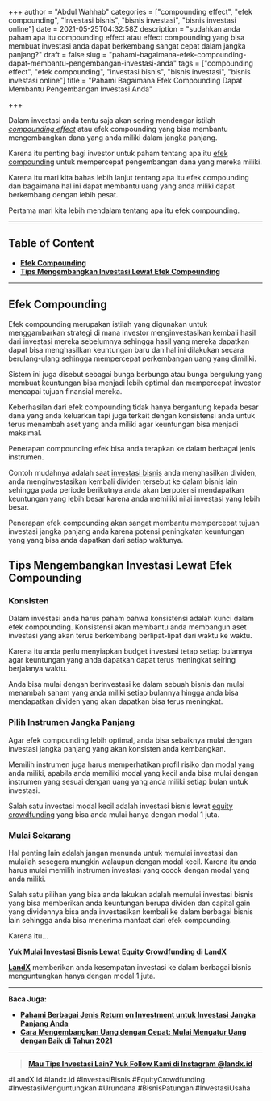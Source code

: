 +++
author = "Abdul Wahhab"
categories = ["compounding effect", "efek compounding", "investasi bisnis", "bisnis investasi", "bisnis investasi online"]
date = 2021-05-25T04:32:58Z
description = "sudahkan anda paham apa itu compounding effect atau effect compounding yang bisa membuat investasi anda dapat berkembang sangat cepat dalam jangka panjang?"
draft = false
slug = "pahami-bagaimana-efek-compounding-dapat-membantu-pengembangan-investasi-anda"
tags = ["compounding effect", "efek compounding", "investasi bisnis", "bisnis investasi", "bisnis investasi online"]
title = "Pahami Bagaimana Efek Compounding Dapat Membantu Pengembangan Investasi Anda"

+++


Dalam investasi anda tentu saja akan sering mendengar istilah _[compounding effect](https://landx.id/)_ atau efek compounding yang bisa membantu mengembangkan dana yang anda miliki dalam jangka panjang.

Karena itu penting bagi investor untuk paham tentang apa itu [efek compounding](https://landx.id/) untuk mempercepat pengembangan dana yang mereka miliki.

Karena itu mari kita bahas lebih lanjut tentang apa itu efek compounding dan bagaimana hal ini dapat membantu uang yang anda miliki dapat berkembang dengan lebih pesat.

Pertama mari kita lebih mendalam tentang apa itu efek compounding.

---

## Table of Content

* **[Efek Compounding]( #efek-compounding)**
* [**Tips Mengembangkan Investasi Lewat Efek Compounding**](#tips-mengembangkan-investasi-lewat-efek-compounding)

---

## Efek Compounding

Efek compounding merupakan istilah yang digunakan untuk menggambarkan strategi di mana investor menginvestasikan kembali hasil dari investasi mereka sebelumnya sehingga hasil yang mereka dapatkan dapat bisa menghasilkan keuntungan baru dan hal ini dilakukan secara berulang-ulang sehingga mempercepat perkembangan uang yang dimiliki.

Sistem ini juga disebut sebagai bunga berbunga atau bunga bergulung yang membuat keuntungan bisa menjadi lebih optimal dan mempercepat investor mencapai tujuan finansial mereka.

Keberhasilan dari efek compounding tidak hanya bergantung kepada besar dana yang anda keluarkan tapi juga terkait dengan konsistensi anda untuk terus menambah aset yang anda miliki agar keuntungan bisa menjadi maksimal.

Penerapan compounding efek bisa anda terapkan ke dalam berbagai jenis instrumen.

Contoh mudahnya adalah saat [investasi bisnis](https://landx.id/) anda menghasilkan dividen, anda menginvestasikan kembali dividen tersebut ke dalam bisnis lain sehingga pada periode berikutnya anda akan berpotensi mendapatkan keuntungan yang lebih besar karena anda memiliki nilai investasi yang lebih besar.

Penerapan efek compounding akan sangat membantu mempercepat tujuan investasi jangka panjang anda karena potensi peningkatan keuntungan yang yang bisa anda dapatkan dari setiap waktunya.

## Tips Mengembangkan Investasi Lewat Efek Compounding

### Konsisten

Dalam investasi anda harus paham bahwa konsistensi adalah kunci dalam efek compounding. Konsistensi akan membantu anda membangun aset investasi yang akan terus berkembang berlipat-lipat dari waktu ke waktu.

Karena itu anda perlu menyiapkan budget investasi tetap setiap bulannya agar keuntungan yang anda dapatkan dapat terus meningkat seiring berjalanya waktu.

Anda bisa mulai dengan berinvestasi ke dalam sebuah bisnis dan mulai menambah saham yang anda miliki setiap bulannya hingga anda bisa mendapatkan dividen yang akan dapatkan bisa terus meningkat.

### Pilih Instrumen Jangka Panjang

Agar efek compounding lebih optimal, anda bisa sebaiknya mulai dengan investasi jangka panjang yang akan konsisten anda kembangkan.

Memilih instrumen juga harus memperhatikan profil risiko dan modal yang anda miliki, apabila anda memiliki modal yang kecil anda bisa mulai dengan instrumen yang sesuai dengan uang yang anda miliki setiap bulan untuk investasi.

Salah satu investasi modal kecil adalah investasi bisnis lewat [equity crowdfunding](https://landx.id/) yang bisa anda mulai hanya dengan modal 1 juta.

### Mulai Sekarang

Hal penting lain adalah jangan menunda untuk memulai investasi dan mulailah sesegera mungkin walaupun dengan modal kecil. Karena itu anda harus mulai memilih instrumen investasi yang cocok dengan modal yang anda miliki.

Salah satu pilihan yang bisa anda lakukan adalah memulai investasi bisnis yang bisa memberikan anda keuntungan berupa dividen dan capital gain yang dividennya bisa anda investasikan kembali ke dalam berbagai bisnis lain sehingga anda bisa menerima manfaat dari efek compounding.

Karena itu…

**[Yuk Mulai Investasi Bisnis Lewat Equity Crowdfunding di LandX](https://landx.id/)**

[**LandX**](https://landx.id/) memberikan anda kesempatan investasi ke dalam berbagai bisnis menguntungkan hanya dengan modal 1 juta.

---

**Baca Juga:**

* **[Pahami Berbagai Jenis Return on Investment untuk Investasi Jangka Panjang Anda](https://landx.id/blog/return-on-investment-adalah/)**
* **[Cara Mengembangkan Uang dengan Cepat: Mulai Mengatur Uang dengan Baik di Tahun 2021](https://landx.id/blog/cara-mengembangkan-uang-dengan-cepat-mulai-mengatur-uang-dengan-baik-di-tahun-2021/)**

---

> **[Mau Tips Investasi Lain? Yuk Follow Kami di Instagram @landx.id](https://instagram.com/landx.id?utm_medium=copy_link)**

#LandX.id	#landx.id	#InvestasiBisnis	#EquityCrowdfunding	#InvestasiMenguntungkan	#Urundana	#BisnisPatungan	#InvestasiUsaha



